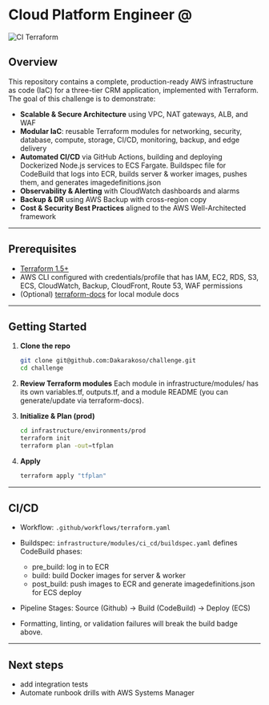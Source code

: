 # Cloud Platform Engineer @ 

![CI Terraform](https://github.com/Dakarakoso/challenge/actions/workflows/terraform.yaml/badge.svg)

## Overview

This repository contains a complete, production-ready AWS infrastructure as code (IaC) for a three-tier CRM application, implemented with Terraform. The goal of this challenge is to demonstrate:

- **Scalable & Secure Architecture** using VPC, NAT gateways, ALB, and WAF
- **Modular IaC**: reusable Terraform modules for networking, security, database, compute, storage, CI/CD, monitoring, backup, and edge delivery
- **Automated CI/CD** via GitHub Actions, building and deploying Dockerized Node.js services to ECS Fargate. Buildspec file for CodeBuild that logs into ECR, builds server & worker images, pushes them, and generates imagedefinitions.json
- **Observability & Alerting** with CloudWatch dashboards and alarms
- **Backup & DR** using AWS Backup with cross-region copy
- **Cost & Security Best Practices** aligned to the AWS Well-Architected framework

---

## Prerequisites

- [Terraform 1.5+](https://www.terraform.io/downloads.html)
- AWS CLI configured with credentials/profile that has IAM, EC2, RDS, S3, ECS, CloudWatch, Backup, CloudFront, Route 53, WAF permissions
- (Optional) [terraform-docs](https://github.com/terraform-docs/terraform-docs) for local module docs

---

## Getting Started

1.  **Clone the repo**

    ```bash
    git clone git@github.com:Dakarakoso/challenge.git
    cd challenge
    ```

2.  **Review Terraform modules**
    Each module in infrastructure/modules/ has its own variables.tf, outputs.tf, and a module README (you can generate/update via terraform-docs).

3.  **Initialize & Plan (prod)**

    ```bash
    cd infrastructure/environments/prod
    terraform init
    terraform plan -out=tfplan
    ```

4.  **Apply**
    ```bash
    terraform apply "tfplan"
    ```

---

## CI/CD

- Workflow: `.github/workflows/terraform.yaml`

- Buildspec: `infrastructure/modules/ci_cd/buildspec.yaml` defines CodeBuild phases:

  - pre_build: log in to ECR
  - build: build Docker images for server & worker
  - post_build: push images to ECR and generate imagedefinitions.json for ECS deploy

- Pipeline Stages: Source (Github) → Build (CodeBuild) → Deploy (ECS)

- Formatting, linting, or validation failures will break the build badge above.

---

## Next steps

- add integration tests
- Automate runbook drills with AWS Systems Manager
